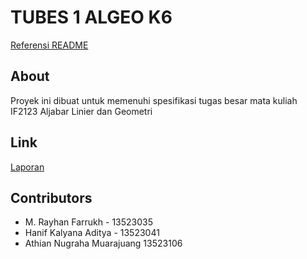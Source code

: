 # TUBES 1 ALGEO K6

[Referensi README](https://github.com/jehna/readme-best-practices/blob/master/README-default.md)

## About

Proyek ini dibuat untuk memenuhi spesifikasi tugas besar mata kuliah IF2123 Aljabar Linier dan Geometri


## Link

[Laporan](https://docs.google.com/document/d/1HlG6vCi3xuQQKP5KVnnZ-NZqKT6emAM8y9T_MRBYrFU/edit)


## Contributors

- M. Rayhan Farrukh - 13523035
- Hanif Kalyana Aditya - 13523041
- Athian Nugraha Muarajuang 13523106
